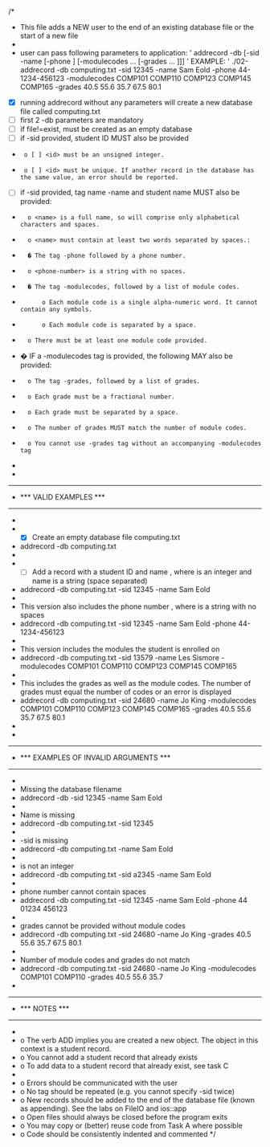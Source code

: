 ﻿
/*
 * This file adds a NEW user to the end of an existing database file or the start of a new file
 *
 * user can pass following parameters to application:
        ' addrecord -db <database file> [-sid <id> -name <name> [-phone <phone-number>] [-modulecodes <code1> <code2> ... <codeN> [-grades <grade1> <grade2> ... <gradeM> ]]] '
     EXAMPLE:
        ' ./02-addrecord -db computing.txt -sid 12345 -name Sam Eold -phone 44-1234-456123 -modulecodes COMP101 COMP110 COMP123 COMP145 COMP165 -grades 40.5 55.6 35.7 67.5 80.1

 * [x] running addrecord without any parameters will create a new database file called computing.txt
 * [ ] first 2 -db <database file> parameters are mandatory
 * [ ] if file!=exist, must be created as an empty database
 * [ ] if -sid provided, student ID <id> MUST also be provided
 *      o [ ] <id> must be an unsigned integer.
 *      o [ ] <id> must be unique. If another record in the database has the same value, an error should be reported.
 * [ ] if -sid provided, tag name -name and student name <name> MUST also be provided:
 *       o <name> is a full name, so will comprise only alphabetical characters and spaces.
 *       o <name> must contain at least two words separated by spaces.:
 *       � The tag -phone followed by a phone number.
 *       o <phone-number> is a string with no spaces.
 *       � The tag -modulecodes, followed by a list of module codes.
 *           o Each module code is a single alpha-numeric word. It cannot contain any symbols.
 *           o Each module code is separated by a space.
 *       o There must be at least one module code provided.
 *    � IF a -modulecodes tag is provided, the following MAY also be provided:
 *       o The tag -grades, followed by a list of grades.
 *       o Each grade must be a fractional number.
 *       o Each grade must be separated by a space.
 *       o The number of grades MUST match the number of module codes.
 *       o You cannot use -grades tag without an accompanying -modulecodes tag
 *
 *
 * **********************
 * *** VALID EXAMPLES ***
 * **********************
 *
 * - [x] Create an empty database file computing.txt
 *  addrecord -db computing.txt
 *
 * - [ ]  Add a record with a student ID <id> and name <name>, where <id> is an integer and name <name> is a string (space separated)
 *  addrecord -db computing.txt -sid 12345 -name Sam Eold
 *
 * This version also includes the phone number <phone>, where <phone> is a string with no spaces
 *  addrecord -db computing.txt -sid 12345 -name Sam Eold -phone 44-1234-456123
 *
 * This version includes the modules the student is enrolled on
 *  addrecord -db computing.txt -sid 13579 -name Les Sismore -modulecodes COMP101 COMP110 COMP123 COMP145 COMP165
 *
 * This includes the grades as well as the module codes. The number of grades must equal the number of codes or an error is displayed
 *  addrecord -db computing.txt -sid 24680 -name Jo King -modulecodes COMP101 COMP110 COMP123 COMP145 COMP165 -grades 40.5 55.6 35.7 67.5 80.1
 *
 *
 * *************************************
 * *** EXAMPLES OF INVALID ARGUMENTS ***
 * *************************************
 *
 *  Missing the database filename
 *   addrecord -db -sid 12345 -name Sam Eold
 *
 *  Name is missing
 *   addrecord -db computing.txt -sid 12345
 *
 *  -sid is missing
 *   addrecord -db computing.txt -name Sam Eold
 *
 *  <id> is not an integer
 *   addrecord -db computing.txt -sid a2345 -name Sam Eold
 *
 *  phone number cannot contain spaces
 *   addrecord -db computing.txt -sid 12345 -name Sam Eold -phone 44 01234 456123
 *
 *  grades cannot be provided without module codes
 *   addrecord -db computing.txt -sid 24680 -name Jo King -grades 40.5 55.6 35.7 67.5 80.1
 *
 *  Number of module codes and grades do not match
 *  addrecord -db computing.txt -sid 24680 -name Jo King -modulecodes COMP101 COMP110 -grades 40.5 55.6 35.7
 *
 * *************
 * *** NOTES ***
 * *************
 *
 *  o The verb ADD implies you are created a new object. The object in this context is a student record.
 *  o You cannot add a student record that already exists
 *  o To add data to a student record that already exist, see task C
 *
 * o Errors should be communicated with the user
 * o No tag should be repeated (e.g. you cannot specify -sid twice)
 * o New records should be added to the end of the database file (known as appending). See the labs on FileIO and ios::app
 * o Open files should always be closed before the program exits
 * o You may copy or (better) reuse code from Task A where possible
 * o Code should be consistently indented and commented
*/